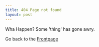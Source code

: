 ```yaml
---
title: 404 Page not found
layout: post
---
```

Wha Happen?
Some 'thing' has gone awry.

Go back to the [Frontpage](https://raystanza.uk)

